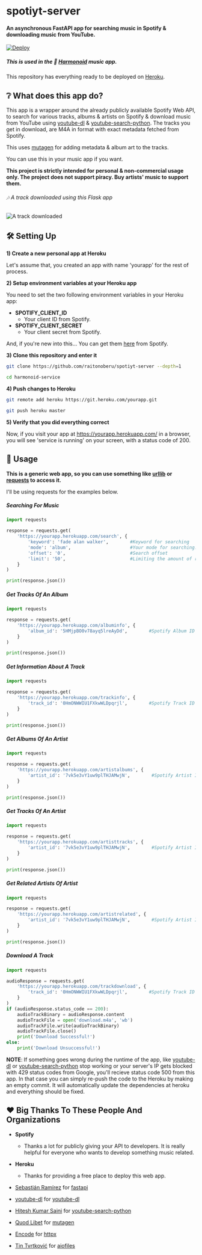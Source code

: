 # spotiyt-server


#### An asynchronous FastAPI app for searching music in Spotify & downloading music from YouTube.

[![Deploy](https://www.herokucdn.com/deploy/button.svg)](https://heroku.com/deploy)

##### This is used in the 🎵 [Harmonoid](https://github.com/alexmercerind/harmonoid) music app.


This repository has everything ready to be deployed on [Heroku](https://heroku.com).

## ❔ What does this app do?

This app is a wrapper around the already publicly available Spotify Web API, to search for various tracks, albums & artists on Spotify & download music from YouTube using [youtube-dl](https://github.com/ytdl-org/youtube-dl) & [youtube-search-python](https://github.com/alexmercerind/youtube-search-python). The tracks you get in download, are M4A in format with exact metadata fetched from Spotify.

This uses [mutagen](https://github.com/quodlibet/mutagen) for adding metadata & album art to the tracks.

You can use this in your music app if you want.

**This project is strictly intended for personal & non-commercial usage only. The project does not support piracy. Buy artists' music to support them.**

###### 🎶 A track downloaded using this Flask app

![A track downloaded](/downloaded_track.PNG)


## 🛠 Setting Up


**1) Create a new personal app at Heroku**

Let's assume that, you created an app with name 'yourapp' for the rest of process.


**2) Setup environment variables at your Heroku app**

You need to set the two following environment variables in your Heroku app:

- **SPOTIFY_CLIENT_ID**
  - Your client ID from Spotify.
- **SPOTIFY_CLIENT_SECRET**
  - Your client secret from Spotify.

And, if you're new into this... You can get them [here](https://developer.spotify.com/documentation/general/guides/app-settings/) from Spotify.

**3) Clone this repository and enter it**

```bash
git clone https://github.com/raitonoberu/spotiyt-server --depth=1

cd harmonoid-service
```

**4) Push changes to Heroku**

```bash
git remote add heroku https://git.heroku.com/yourapp.git

git push heroku master
```

**5) Verify that you did everything correct**

Now, if you visit your app at https://yourapp.herokuapp.com/ in a browser, you will see 'service is running' on your screen, with a status code of 200.


## 📐 Usage


**This is a generic web app, so you can use something like [urllib](https://docs.python.org/3/library/urllib.html) or [requests](https://github.com/psf/requests) to access it.**

I'll be using requests for the examples below.

##### Searching For Music

```python
import requests

response = requests.get(
    'https://yourapp.herokuapp.com/search', {
        'keyword': 'fade alan walker',        #Keyword for searching
        'mode': 'album',                      #Your mode for searching. Valid modes are 'album', 'track', & 'artist'
        'offset': '0',                        #Search offset
        'limit': '50',                        #Limiting the amount of results
    }
)

print(response.json())
```

##### Get Tracks Of An Album

```python
import requests

response = requests.get(
    'https://yourapp.herokuapp.com/albuminfo', {
        'album_id': '5HMjpBO0v78ayq5lreAyDd',        #Spotify Album ID of the track
    }
)

print(response.json())
```

##### Get Information About A Track

```python
import requests

response = requests.get(
    'https://yourapp.herokuapp.com/trackinfo', {
        'track_id': '0HmONWWIU1FXkwWLDpqrjl',        #Spotify Track ID of the track
    }
)

print(response.json())
```

##### Get Albums Of An Artist

```python
import requests

response = requests.get(
    'https://yourapp.herokuapp.com/artistalbums', {
        'artist_id': '7vk5e3vY1uw9plTHJAMwjN',        #Spotify Artist ID of the artist
    }
)

print(response.json())
```

##### Get Tracks Of An Artist

```python
import requests

response = requests.get(
    'https://yourapp.herokuapp.com/artisttracks', {
        'artist_id': '7vk5e3vY1uw9plTHJAMwjN',        #Spotify Artist ID of the artist
    }
)

print(response.json())
```

##### Get Related Artists Of Artist

```python
import requests

response = requests.get(
    'https://yourapp.herokuapp.com/artistrelated', {
        'artist_id': '7vk5e3vY1uw9plTHJAMwjN',        #Spotify Artist ID of the artist
    }
)

print(response.json())
```

##### Download A Track

```python
import requests

audioResponse = requests.get(
    'https://yourapp.herokuapp.com/trackdownload', {
        'track_id': '0HmONWWIU1FXkwWLDpqrjl',        #Spotify Track ID of the track
    }
)
if (audioResponse.status_code == 200):
    audioTrackBinary = audioResponse.content
    audioTrackFile = open('download.m4a', 'wb')
    audioTrackFile.write(audioTrackBinary)
    audioTrackFile.close()
    print('Download Successful!')
else:
    print('Download Unsuccessful!')
```

**NOTE**: If something goes wrong during the runtime of the app, like [youtube-dl](https://github.com/ytdl-org/youtube-dl) or [youtube-search-python](https://github.com/alexmercerind/youtube-search-python) stop working or your server's IP gets blocked with 429 status codes from Google, you'll recieve status code 500 from this app.
In that case you can simply re-push the code to the Heroku by making an empty commit. It will automatically update the dependencies at heroku and everything should be fixed.


## ❤ Big Thanks To These People And Organizations

- **Spotify**
  - Thanks a lot for publicly giving your API to developers. It is really helpful for everyone who wants to develop something music related.

- **Heroku**
  - Thanks for providing a free place to deploy this web app.


- [Sebastián Ramírez](https://github.com/tiangolo) for [fastapi](https://github.com/tiangolo/fastapi)
- [youtube-dl](https://github.com/ytdl-org) for [youtube-dl](https://github.com/ytdl-org/youtube-dl)
- [Hitesh Kumar Saini](https://github.com/alexmercerind) for [youtube-search-python](https://github.com/alexmercerind/youtube-search-python)
- [Quod Libet](https://github.com/quodlibet) for [mutagen](https://github.com/quodlibet/mutagen)
- [Encode](https://github.com/encode) for [httpx](https://github.com/encode/httpx)
- [Tin Tvrtković](https://github.com/Tinche) for [aiofiles](https://github.com/Tinche/aiofiles)
